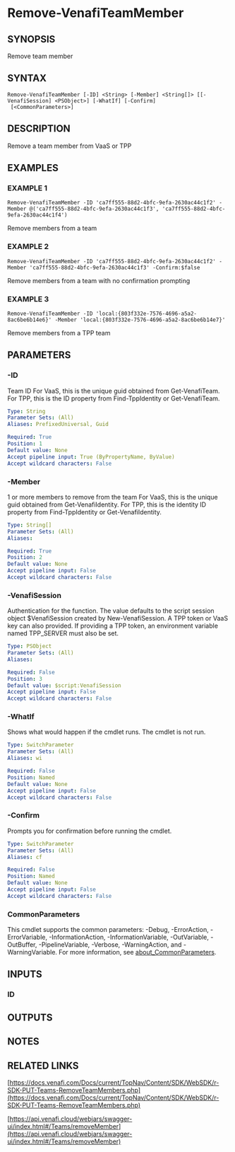 # Remove-VenafiTeamMember

## SYNOPSIS
Remove team member

## SYNTAX

```
Remove-VenafiTeamMember [-ID] <String> [-Member] <String[]> [[-VenafiSession] <PSObject>] [-WhatIf] [-Confirm]
 [<CommonParameters>]
```

## DESCRIPTION
Remove a team member from VaaS or TPP

## EXAMPLES

### EXAMPLE 1
```
Remove-VenafiTeamMember -ID 'ca7ff555-88d2-4bfc-9efa-2630ac44c1f2' -Member @('ca7ff555-88d2-4bfc-9efa-2630ac44c1f3', 'ca7ff555-88d2-4bfc-9efa-2630ac44c1f4')
```

Remove members from a team

### EXAMPLE 2
```
Remove-VenafiTeamMember -ID 'ca7ff555-88d2-4bfc-9efa-2630ac44c1f2' -Member 'ca7ff555-88d2-4bfc-9efa-2630ac44c1f3' -Confirm:$false
```

Remove members from a team with no confirmation prompting

### EXAMPLE 3
```
Remove-VenafiTeamMember -ID 'local:{803f332e-7576-4696-a5a2-8ac6be6b14e6}' -Member 'local:{803f332e-7576-4696-a5a2-8ac6be6b14e7}'
```

Remove members from a TPP team

## PARAMETERS

### -ID
Team ID
For VaaS, this is the unique guid obtained from Get-VenafiTeam.
For TPP, this is the ID property from Find-TppIdentity or Get-VenafiTeam.

```yaml
Type: String
Parameter Sets: (All)
Aliases: PrefixedUniversal, Guid

Required: True
Position: 1
Default value: None
Accept pipeline input: True (ByPropertyName, ByValue)
Accept wildcard characters: False
```

### -Member
1 or more members to remove from the team
For VaaS, this is the unique guid obtained from Get-VenafiIdentity.
For TPP, this is the identity ID property from Find-TppIdentity or Get-VenafiIdentity.

```yaml
Type: String[]
Parameter Sets: (All)
Aliases:

Required: True
Position: 2
Default value: None
Accept pipeline input: False
Accept wildcard characters: False
```

### -VenafiSession
Authentication for the function.
The value defaults to the script session object $VenafiSession created by New-VenafiSession.
A TPP token or VaaS key can also provided.
If providing a TPP token, an environment variable named TPP_SERVER must also be set.

```yaml
Type: PSObject
Parameter Sets: (All)
Aliases:

Required: False
Position: 3
Default value: $script:VenafiSession
Accept pipeline input: False
Accept wildcard characters: False
```

### -WhatIf
Shows what would happen if the cmdlet runs.
The cmdlet is not run.

```yaml
Type: SwitchParameter
Parameter Sets: (All)
Aliases: wi

Required: False
Position: Named
Default value: None
Accept pipeline input: False
Accept wildcard characters: False
```

### -Confirm
Prompts you for confirmation before running the cmdlet.

```yaml
Type: SwitchParameter
Parameter Sets: (All)
Aliases: cf

Required: False
Position: Named
Default value: None
Accept pipeline input: False
Accept wildcard characters: False
```

### CommonParameters
This cmdlet supports the common parameters: -Debug, -ErrorAction, -ErrorVariable, -InformationAction, -InformationVariable, -OutVariable, -OutBuffer, -PipelineVariable, -Verbose, -WarningAction, and -WarningVariable. For more information, see [about_CommonParameters](http://go.microsoft.com/fwlink/?LinkID=113216).

## INPUTS

### ID
## OUTPUTS

## NOTES

## RELATED LINKS

[https://docs.venafi.com/Docs/current/TopNav/Content/SDK/WebSDK/r-SDK-PUT-Teams-RemoveTeamMembers.php](https://docs.venafi.com/Docs/current/TopNav/Content/SDK/WebSDK/r-SDK-PUT-Teams-RemoveTeamMembers.php)

[https://api.venafi.cloud/webjars/swagger-ui/index.html#/Teams/removeMember](https://api.venafi.cloud/webjars/swagger-ui/index.html#/Teams/removeMember)

